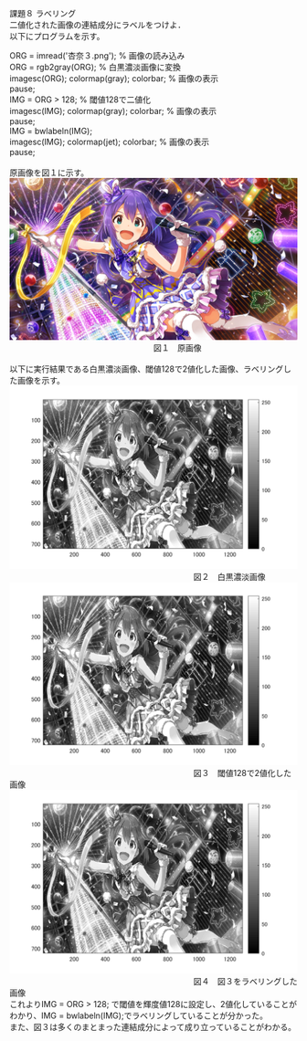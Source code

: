 課題８ ラベリング<br>
二値化された画像の連結成分にラベルをつけよ．<br>以下にプログラムを示す。<br>

ORG = imread('杏奈３.png'); % 画像の読み込み<br>
ORG = rgb2gray(ORG); % 白黒濃淡画像に変換<br>
imagesc(ORG); colormap(gray); colorbar; % 画像の表示<br>
pause;<br>
IMG = ORG > 128; % 閾値128で二値化<br>
imagesc(IMG); colormap(gray); colorbar; % 画像の表示<br>
pause;<br>
IMG = bwlabeln(IMG);<br>
imagesc(IMG); colormap(jet); colorbar; % 画像の表示<br>
pause;<br>
<br>
原画像を図１に示す。<br>
![原画像](https://github.com/Tomoyuki-Soma/lecture_image_processing/blob/master/kadai8/杏奈３.png)<br> 
　　　　　　　　　　　　　　　　　　図１　原画像<br>
<br>
以下に実行結果である白黒濃淡画像、閾値128で2値化した画像、ラベリングした画像を示す。<br>
![原画像](https://github.com/Tomoyuki-Soma/lecture_image_processing/blob/master/kadai8/Image0.png)<br> 
　　　　　　　　　　　　　　　　　　　　　　　図２　白黒濃淡画像<br>
![原画像](https://github.com/Tomoyuki-Soma/lecture_image_processing/blob/master/kadai8/Image0.png)<br> 
　　　　　　　　　　　　　　　　　　　　　　　図３　閾値128で2値化した画像<br>
![原画像](https://github.com/Tomoyuki-Soma/lecture_image_processing/blob/master/kadai8/Image0.png)<br> 
　　　　　　　　　　　　　　　　　　　　　　　図４　図３をラベリングした画像<br>
これよりIMG = ORG > 128; で閾値を輝度値128に設定し、2値化していることがわかり、IMG = bwlabeln(IMG);でラベリングしていることが分かった。<br>
また、図３は多くのまとまった連結成分によって成り立っていることがわかる。<br>
